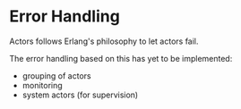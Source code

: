 # Error Handling

Actors follows Erlang's philosophy to let actors fail.

The error handling based on this has yet to be implemented:

- grouping of actors
- monitoring
- system actors (for supervision)
